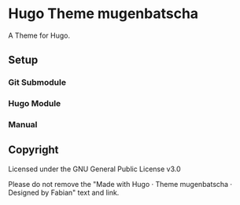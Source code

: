 # Hugo Theme mugenbatscha

A Theme for Hugo.

## Setup

### Git Submodule

### Hugo Module

### Manual

## Copyright

Licensed under the GNU General Public License v3.0

Please do not remove the "Made with Hugo · Theme mugenbatscha · Designed by Fabian" text and link.
